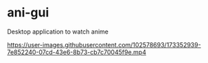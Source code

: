 # ani-gui
Desktop application to watch anime


https://user-images.githubusercontent.com/102578693/173352939-7e852240-07cd-43e6-8b73-cb7c70045f9e.mp4

